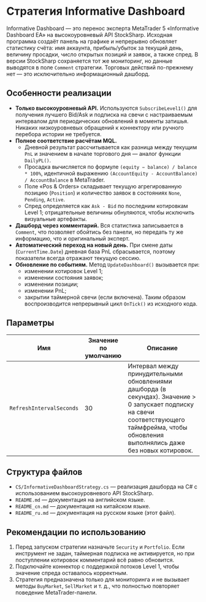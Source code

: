 # Стратегия Informative Dashboard

Informative Dashboard — это перенос эксперта MetaTrader 5 «Informative Dashboard EA» на высокоуровневый API StockSharp. Исходная программа создаёт панель на графике и непрерывно обновляет статистику счёта: имя аккаунта, прибыль/убыток за текущий день, величину просадки, число открытых позиций и заявок, а также спред. В версии StockSharp сохраняется тот же мониторинг, но данные выводятся в поле `Comment` стратегии. Торговых действий по-прежнему нет — это исключительно информационный дашборд.

## Особенности реализации

- **Только высокоуровневый API.** Используются `SubscribeLevel1()` для получения лучшего Bid/Ask и подписка на свечи с настраиваемым интервалом для периодических обновлений в моменты затишья. Никаких низкоуровневых обращений к коннектору или ручного перебора истории не требуется.
- **Полное соответствие расчётам MQL.**
  - Дневной результат рассчитывается как разница между текущим `PnL` и значением в начале торгового дня — аналог функции `DailyPL()`.
  - Просадка вычисляется по формуле `(equity − balance) / balance * 100%`, идентичной выражению `(AccountEquity - AccountBalance) / AccountBalance` в MetaTrader.
  - Поле «Pos & Orders» складывает текущую агрегированную позицию (`Position`) и количество заявок в состояниях `None`, `Pending`, `Active`.
  - Спред определяется как `Ask - Bid` по последним котировкам Level 1; отрицательные величины обнуляются, чтобы исключить визуальные артефакты.
- **Дашборд через комментарий.** Вся статистика записывается в `Comment`, что позволяет обойтись без панели, но передать ту же информацию, что и оригинальный эксперт.
- **Автоматический переход на новый день.** При смене даты (`CurrentTime.Date`) дневная база PnL сбрасывается, поэтому показатели всегда отражают текущую сессию.
- **Обновление по событиям.** Метод `UpdateDashboard()` вызывается при:
  - изменении котировок Level 1;
  - изменении состояния заявок;
  - изменении позиции;
  - изменении PnL;
  - закрытии таймерной свечи (если включена).
  Таким образом воспроизводится непрерывный цикл `OnTick()` из исходного кода.

## Параметры

| Имя | Значение по умолчанию | Описание |
| --- | --------------------- | -------- |
| `RefreshIntervalSeconds` | 30 | Интервал между принудительными обновлениями дашборда (в секундах). Значение > 0 запускает подписку на свечи соответствующего таймфрейма, чтобы обновления выполнялись даже без новых котировок. |

## Структура файлов

- `CS/InformativeDashboardStrategy.cs` — реализация дашборда на C# с использованием высокоуровневого API StockSharp.
- `README.md` — документация на английском языке.
- `README_cn.md` — документация на китайском языке.
- `README_ru.md` — документация на русском языке (этот файл).

## Рекомендации по использованию

1. Перед запуском стратегии назначьте `Security` и `Portfolio`. Если инструмент не задан, таймерная подписка не активируется, но при поступлении котировок комментарий всё равно обновится.
2. Подключайте коннектор с поддержкой потоков Level 1, чтобы значение спреда оставалось корректным.
3. Стратегия предназначена только для мониторинга и не вызывает методы `BuyMarket`, `SellMarket` и т. д., что полностью повторяет поведение MetaTrader-панели.
